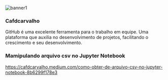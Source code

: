 ![banner1](https://user-images.githubusercontent.com/69130895/161449960-8cceacb3-675b-4aa1-abb6-45cb2e50e151.png)
### Cafdcarvalho



GitHub é uma excelente ferramenta para o trabalho em equipe. Uma plataforma que auxilia no desenvolvimento de projetos, facilitando o crescimento e seu desenvolvimento. 

### Mamipulando arquivo csv no Jupyter Notebook
https://cafdcarvalho.medium.com/como-obter-de-arquivo-csv-no-jupyter-notebook-8b6299f178e3
